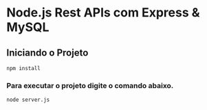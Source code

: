 # Node.js Rest APIs com Express & MySQL

## Iniciando o Projeto
```
npm install
```

### Para executar o projeto digite o comando abaixo.
```
node server.js
```
